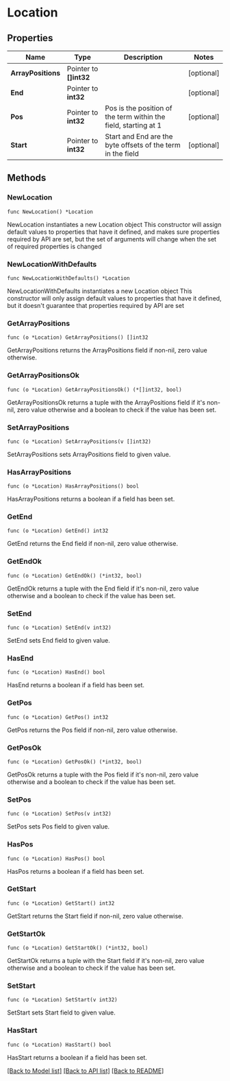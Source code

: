 # Location

## Properties

Name | Type | Description | Notes
------------ | ------------- | ------------- | -------------
**ArrayPositions** | Pointer to **[]int32** |  | [optional] 
**End** | Pointer to **int32** |  | [optional] 
**Pos** | Pointer to **int32** | Pos is the position of the term within the field, starting at 1 | [optional] 
**Start** | Pointer to **int32** | Start and End are the byte offsets of the term in the field | [optional] 

## Methods

### NewLocation

`func NewLocation() *Location`

NewLocation instantiates a new Location object
This constructor will assign default values to properties that have it defined,
and makes sure properties required by API are set, but the set of arguments
will change when the set of required properties is changed

### NewLocationWithDefaults

`func NewLocationWithDefaults() *Location`

NewLocationWithDefaults instantiates a new Location object
This constructor will only assign default values to properties that have it defined,
but it doesn't guarantee that properties required by API are set

### GetArrayPositions

`func (o *Location) GetArrayPositions() []int32`

GetArrayPositions returns the ArrayPositions field if non-nil, zero value otherwise.

### GetArrayPositionsOk

`func (o *Location) GetArrayPositionsOk() (*[]int32, bool)`

GetArrayPositionsOk returns a tuple with the ArrayPositions field if it's non-nil, zero value otherwise
and a boolean to check if the value has been set.

### SetArrayPositions

`func (o *Location) SetArrayPositions(v []int32)`

SetArrayPositions sets ArrayPositions field to given value.

### HasArrayPositions

`func (o *Location) HasArrayPositions() bool`

HasArrayPositions returns a boolean if a field has been set.

### GetEnd

`func (o *Location) GetEnd() int32`

GetEnd returns the End field if non-nil, zero value otherwise.

### GetEndOk

`func (o *Location) GetEndOk() (*int32, bool)`

GetEndOk returns a tuple with the End field if it's non-nil, zero value otherwise
and a boolean to check if the value has been set.

### SetEnd

`func (o *Location) SetEnd(v int32)`

SetEnd sets End field to given value.

### HasEnd

`func (o *Location) HasEnd() bool`

HasEnd returns a boolean if a field has been set.

### GetPos

`func (o *Location) GetPos() int32`

GetPos returns the Pos field if non-nil, zero value otherwise.

### GetPosOk

`func (o *Location) GetPosOk() (*int32, bool)`

GetPosOk returns a tuple with the Pos field if it's non-nil, zero value otherwise
and a boolean to check if the value has been set.

### SetPos

`func (o *Location) SetPos(v int32)`

SetPos sets Pos field to given value.

### HasPos

`func (o *Location) HasPos() bool`

HasPos returns a boolean if a field has been set.

### GetStart

`func (o *Location) GetStart() int32`

GetStart returns the Start field if non-nil, zero value otherwise.

### GetStartOk

`func (o *Location) GetStartOk() (*int32, bool)`

GetStartOk returns a tuple with the Start field if it's non-nil, zero value otherwise
and a boolean to check if the value has been set.

### SetStart

`func (o *Location) SetStart(v int32)`

SetStart sets Start field to given value.

### HasStart

`func (o *Location) HasStart() bool`

HasStart returns a boolean if a field has been set.


[[Back to Model list]](../README.md#documentation-for-models) [[Back to API list]](../README.md#documentation-for-api-endpoints) [[Back to README]](../README.md)


